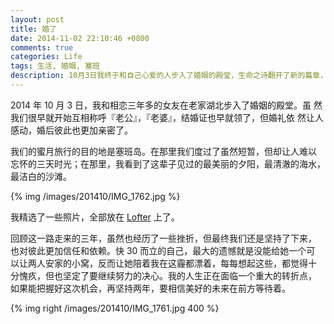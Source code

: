 ```yaml
---
layout: post
title: 婚了
date: 2014-11-02 22:10:46 +0800
comments: true
categories: Life
tags: 生活, 婚姻, 塞班
description: 10月3日我终于和自己心爱的人步入了婚姻的殿堂，生命之诗翻开了新的篇章，愿它依旧精彩。
---
```


2014 年 10 月 3 日，我和相恋三年多的女友在老家湖北步入了婚姻的殿堂。虽
然我们很早就开始互相称呼『老公』，『老婆』，结婚证也早就领了，但婚礼依
然让人感动，婚后彼此也更加亲密了。

我们的蜜月旅行的目的地是塞班岛。在那里我们度过了虽然短暂，但却让人难以
忘怀的三天时光；在那里，我看到了这辈子见过的最美丽的夕阳，最清澈的海水，
最洁白的沙滩。

{% img /images/201410/IMG_1762.jpg %}

我精选了一些照片，全部放在
[Lofter](http://moonranger.lofter.com/tag/%E5%A1%9E%E7%8F%AD) 上了。

回顾这一路走来的三年，虽然也经历了一些挫折，但最终我们还是坚持了下来，
也对彼此更加信任和依赖。快 30 而立的自己，最大的遗憾就是没能给她一个可
以让两人安家的小窝，反而让她陪着我在这霾都漂着，每每想起这些，都觉得十
分愧疚，但也坚定了要继续努力的决心。我的人生正在面临一个重大的转折点，
如果能把握好这次机会，再坚持两年，要相信美好的未来在前方等待着。

{% img right /images/201410/IMG_1761.jpg 400 %}


